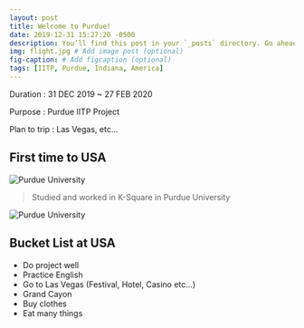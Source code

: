 ```yaml
---
layout: post
title: Welcome to Purdue!
date: 2019-12-31 15:27:20 -0500
description: You’ll find this post in your `_posts` directory. Go ahead and edit it and re-build the site to see your changes. # Add post description (optional)
img: flight.jpg # Add image post (optional)
fig-caption: # Add figcaption (optional)
tags: [IITP, Purdue, Indiana, America]
---
```

Duration : 31 DEC 2019 ~ 27 FEB 2020

Purpose : Purdue IITP Project

Plan to trip : Las Vegas, etc...

## First time to USA


![Purdue University]({{site.baseurl}}/assets/img/Purdue.jpg)



>Studied and worked in K-Square in Purdue University

![Purdue University]({{site.baseurl}}/assets/img/KSQ.jpg)



## Bucket List at USA

* Do project well
* Practice English
* Go to Las Vegas (Festival, Hotel, Casino etc...)
* Grand Cayon
* Buy clothes
* Eat many things


